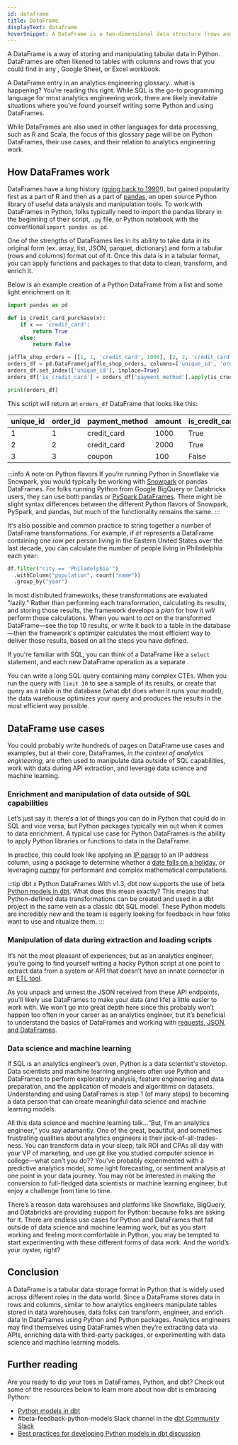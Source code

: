 ```yaml
---
id: dataframe
title: DataFrame
displayText: dataframe  
hoverSnippet: A DataFrame is a two-dimensional data structure (rows and columns). It's the most common way of representing and interacting with large datasets in Python.
---
```

A DataFrame is a way of storing and manipulating tabular data in Python. DataFrames are often likened to tables with columns and rows that you could find in any <Term id="data-warehouse" />, Google Sheet, or Excel workbook.

A DataFrame entry in an analytics engineering glossary…what is happening? You’re reading this right. While SQL is the go-to programming language for most analytics engineering work, there are likely inevitable situations where you've found yourself writing some Python and using DataFrames.

While DataFrames are also used in other languages for data processing, such as R and Scala, the focus of this glossary page will be on Python DataFrames, their use cases, and their relation to analytics engineering work.

## How DataFrames work

DataFrames have a long history ([going back to 1990](https://towardsdatascience.com/preventing-the-death-of-the-dataframe-8bca1c0f83c8#:~:text=The%20earliest%20%E2%80%9Cdataframe%E2%80%9D%2C%20originally,Hastie%20in%201992%20%5B1%5D)!), but gained popularity first as a part of R and then as a part of [pandas](https://pandas.pydata.org/), an open source Python library of useful data analysis and manipulation tools. To work with DataFrames in Python, folks typically need to import the pandas library in the beginning of their script, `.py` file, or Python notebook with the conventional `import pandas as pd`.

One of the strengths of DataFrames lies in its ability to take data in its original form (ex. array, list, JSON, parquet, dictionary) and form a tabular (rows and columns) format out of it. Once this data is in a tabular format, you can apply functions and packages to that data to clean, transform, and enrich it.

Below is an example creation of a Python DataFrame from a list and some light enrichment on it:

```python
import pandas as pd

def is_credit_card_purchase(x):
    if x == 'credit_card':
        return True
    else:
        return False

jaffle_shop_orders = [[1, 1, 'credit_card', 1000], [2, 2, 'credit_card', 2000], [3,3, 'coupon', 100]]
orders_df = pd.DataFrame(jaffle_shop_orders, columns=['unique_id', 'order_id', 'payment_method', 'amount'])
orders_df.set_index(['unique_id'], inplace=True)
orders_df['is_credit_card'] = orders_df['payment_method'].apply(is_credit_card_purchase)

print(orders_df)
```

This script will return an `orders_df` DataFrame that looks like this:

| unique_id | order_id | payment_method | amount | is_credit_card |
|---|---|---|---|---|
| 1 | 1 | credit_card | 1000 | True
| 2 | 2 | credit_card | 2000 | True
| 3 | 3 | coupon | 100 | False

:::info A note on Python flavors
If you’re running Python in Snowflake via Snowpark, you would typically be working with [Snowpark](https://docs.snowflake.com/en/developer-guide/snowpark/python/working-with-dataframes.html) or pandas DataFrames. For folks running Python from Google BigQuery or Databricks users, they can use both pandas or [PySpark DataFrames](https://docs.databricks.com/spark/latest/dataframes-datasets/introduction-to-dataframes-python.html). There might be slight syntax differences between the different Python flavors of Snowpark, PySpark, and pandas, but much of the functionality remains the same.
:::

It's also possible and common practice to string together a number of DataFrame transformations. For example, if `df` represents a DataFrame containing one row per person living in the Eastern United States over the last decade, you can calculate the number of people living in Philadelphia each year:

```python
df.filter("city == 'Philadelphia'")
  .withColumn("population", count("name"))
  .group_by("year")
```

In most distributed frameworks, these transformations are evaluated "lazily." Rather than performing each transformation, calculating its results, and storing those results, the framework develops a *plan* for how it *will* perform those calculations. When you want to *act* on the transformed DataFrame—see the top 10 results, or write it back to a table in the database—then the framework's optimizer calculates the most efficient way to deliver those results, based on all the steps you have defined.

If you're familiar with SQL, you can think of a DataFrame like a `select` statement, and each new DataFrame operation as a separate <Term id="cte" />.

You can write a long SQL query containing many complex CTEs. When you run the query with `limit 10` to see a sample of its results, or create that query as a table in the database (what dbt does when it runs your model), the data warehouse optimizes your query and produces the results in the most efficient way possible.

## DataFrame use cases

You could probably write hundreds of pages on DataFrame use cases and examples, but at their core, DataFrames, *in the context of analytics engineering*, are often used to manipulate data outside of SQL capabilities, work with data during API extraction, and leverage data science and machine learning.

### Enrichment and manipulation of data outside of SQL capabilities

Let’s just say it: there’s a lot of things you can do in Python that could do in SQL and vice versa, but Python packages typically win out when it comes to data enrichment. A typical use case for Python DataFrames is the ability to apply Python libraries or functions to data in the DataFrame.

In practice, this could look like applying an [IP parser](https://pypi.org/project/ipparser/) to an IP address column, using a package to determine whether a [date falls on a holiday](https://docs.getdbt.com/docs/building-a-dbt-project/building-models/python-models#using-pypi-packages), or leveraging [numpy](https://numpy.org/) for performant and complex mathematical computations.

:::tip dbt x Python DataFrames
With v1.3, dbt now supports the use of beta [Python models in dbt](https://docs.getdbt.com/docs/building-a-dbt-project/building-models/python-models). What does this mean exactly? This means that Python-defined data transformations can be created and used in a dbt project in the same vein as a classic dbt SQL model. These Python models are incredibly new and the team is eagerly looking for feedback in how folks want to use and ritualize them.
:::

### Manipulation of data during extraction and loading scripts

It’s not the most pleasant of experiences, but as an analytics engineer, you’re going to find yourself writing a hacky Python script at one point to extract data from a system or API that doesn’t have an innate connector in an [ETL tool](https://docs.getdbt.com/terms/elt#elt-tools).

As you unpack and unnest the JSON received from these API endpoints, you’ll likely use DataFrames to make your data (and life) a little easier to work with. We won’t go into great depth here since this probably won’t happen too often in your career as an analytics engineer, but it’s beneficial to understand the basics of DataFrames and working with [requests, JSON, and DataFrames](https://stackoverflow.com/questions/42518864/convert-json-data-from-request-into-pandas-dataframe).

### Data science and machine learning

If SQL is an analytics engineer’s oven, Python is a data scientist's stovetop. Data scientists and machine learning engineers often use Python and DataFrames to perform exploratory analysis, feature engineering and data preparation, and the application of models and algorithms on datasets. Understanding and using DataFrames is step 1 (of many steps) to becoming a data person that can create meaningful data science and machine learning models.

All this data science and machine learning talk…“But, I’m an analytics engineer,” you say adamantly. One of the great, beautiful, and sometimes frustrating qualities about analytics engineers is their jack-of-all-trades-ness. You can transform data in your sleep, talk ROI and CPAs all day with your VP of marketing, and use git like you studied computer science in college—what can’t you do?? You’ve probably experimented with a predictive analytics model, some light forecasting, or sentiment analysis at one point in your data journey. You may not be interested in making the conversion to full-fledged data scientists or machine learning engineer, but enjoy a challenge from time to time.

There’s a reason data warehouses and platforms like Snowflake, BigQuery, and Databricks are providing support for Python: because folks are asking for it. There are endless use cases for Python and DataFrames that fall outside of data science and machine learning work, but as you start working and feeling more comfortable in Python, you may be tempted to start experimenting with these different forms of data work. And the world’s your oyster, right?

## Conclusion

A DataFrame is a tabular data storage format in Python that is widely used across different roles in the data world. Since a DataFrame stores data in rows and columns, similar to how analytics engineers manipulate tables stored in data warehouses, data folks can transform, engineer, and enrich data in DataFrames using Python and Python packages. Analytics engineers may find themselves using DataFrames when they’re extracting data via APIs, enriching data with third-party packages, or experimenting with data science and machine learning models.

## Further reading

Are you ready to dip your toes in DataFrames, Python, and dbt? Check out some of the resources below to learn more about how dbt is embracing Python:

- [Python models in dbt](https://docs.getdbt.com/docs/building-a-dbt-project/building-models/python-models)
- #beta-feedback-python-models Slack channel in the [dbt Community Slack](https://www.getdbt.com/community/join-the-community/)
- [Best practices for developing Python models in dbt discussion](https://github.com/dbt-labs/docs.getdbt.com/discussions/1811)